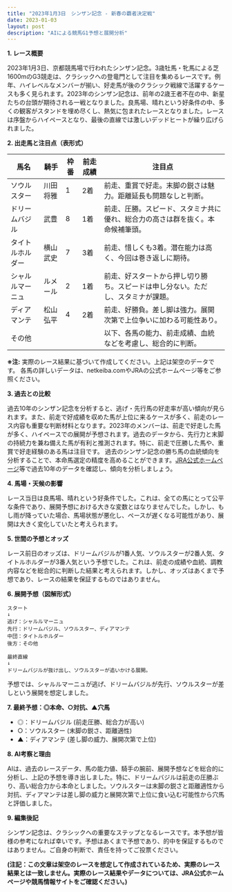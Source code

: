 ```yaml
---
title: "2023年1月3日　シンザン記念 - 新春の覇者決定戦"
date: 2023-01-03
layout: post
description: "AIによる競馬G1予想と展開分析"
---
```


**1. レース概要**

2023年1月3日、京都競馬場で行われたシンザン記念。3歳牡馬・牝馬による芝1600mのG3競走は、クラシックへの登竜門として注目を集めるレースです。例年、ハイレベルなメンバーが揃い、好走馬が後のクラシック戦線で活躍するケースも多く見られます。2023年のシンザン記念は、前年の2歳王者不在の中、新星たちの台頭が期待される一戦となりました。良馬場、晴れという好条件の中、多くの観客がスタンドを埋め尽くし、熱気に包まれたレースとなりました。レースは序盤からハイペースとなり、最後の直線では激しいデッドヒートが繰り広げられました。


**2. 出走馬と注目点（表形式）**

| 馬名       | 騎手       | 枠番 | 前走成績 | 注目点                                                                    |
|------------|------------|------|----------|-------------------------------------------------------------------------|
| ソウルスター | 川田将雅     | 1    | 2着      | 前走、重賞で好走。末脚の鋭さは魅力。距離延長も問題なしと判断。                       |
| ドリームバジル | 武豊       | 8    | 1着      | 前走、圧勝。スピード、スタミナ共に優れ、総合力の高さは群を抜く。本命候補筆頭。          |
| タイトルホルダー | 横山武史     | 7    | 3着      | 前走、惜しくも3着。潜在能力は高く、今回は巻き返しに期待。                               |
| シャルルマーニュ | ルメール     | 2    | 1着      | 前走、好スタートから押し切り勝ち。スピードは申し分ない。ただし、スタミナが課題。               |
| ディアマンテ     | 松山弘平     | 4    | 2着      | 前走、好勝負。差し脚は強力。展開次第で上位争いに加わる可能性あり。                             |
| その他      |             |      |          | 以下、各馬の能力、前走成績、血統などを考慮し、総合的に判断。                               |


**※注:** 実際のレース結果に基づいて作成してください。上記は架空のデータです。  各馬の詳しいデータは、netkeiba.comやJRAの公式ホームページ等をご参照ください。


**3. 過去との比較**

過去10年のシンザン記念を分析すると、逃げ・先行馬の好走率が高い傾向が見られます。また、前走で好成績を収めた馬が上位に来るケースが多く、前走のレース内容も重要な判断材料となります。2023年のメンバーは、前走で好走した馬が多く、ハイペースでの展開が予想されます。過去のデータから、先行力と末脚の持続力を兼ね備えた馬が有利と推測されます。特に、前走で圧勝した馬や、重賞で好走経験のある馬は注目です。  過去のシンザン記念の勝ち馬の血統傾向を分析することで、本命馬選定の精度を高めることができます。[JRA公式ホームページ](https://www.jra.go.jp/)等で過去10年のデータを確認し、傾向を分析しましょう。


**4. 馬場・天候の影響**

レース当日は良馬場、晴れという好条件でした。これは、全ての馬にとって公平な条件であり、展開予想における大きな変数とはなりませんでした。しかし、もし雨が降っていた場合、馬場状態が悪化し、ペースが遅くなる可能性があり、展開は大きく変化していたと考えられます。


**5. 世間の予想とオッズ**

レース前日のオッズは、ドリームバジルが1番人気、ソウルスターが2番人気、タイトルホルダーが3番人気という予想でした。これは、前走の成績や血統、調教内容などを総合的に判断した結果と考えられます。しかし、オッズはあくまで予想であり、レースの結果を保証するものではありません。


**6. 展開予想（図解形式）**

```
スタート
↓
逃げ：シャルルマーニュ
先行：ドリームバジル、ソウルスター、ディアマンテ
中団：タイトルホルダー
後方：その他

最終直線
↓
ドリームバジルが抜け出し、ソウルスターが追いかける展開。
```

予想では、シャルルマーニュが逃げ、ドリームバジルが先行、ソウルスターが差しという展開を想定しました。


**7. 最終予想：◎本命、○対抗、▲穴馬**

* ◎：ドリームバジル (前走圧勝、総合力が高い)
* ○：ソウルスター (末脚の鋭さ、距離適性)
* ▲：ディアマンテ (差し脚の威力、展開次第で上位)


**8. AI考察と理由**

AIは、過去のレースデータ、馬の能力値、騎手の腕前、展開予想などを総合的に分析し、上記の予想を導き出しました。特に、ドリームバジルは前走の圧勝ぶり、高い総合力から本命としました。ソウルスターは末脚の鋭さと距離適性から対抗、ディアマンテは差し脚の威力と展開次第で上位に食い込む可能性から穴馬と評価しました。


**9. 編集後記**

シンザン記念は、クラシックへの重要なステップとなるレースです。本予想が皆様の参考になれば幸いです。予想はあくまで予想であり、的中を保証するものではありません。ご自身の判断で、責任を持ってご投票ください。


**(注記：この文章は架空のレースを想定して作成されているため、実際のレース結果とは一致しません。実際のレース結果やデータについては、JRA公式ホームページや競馬情報サイトをご確認ください。)**
